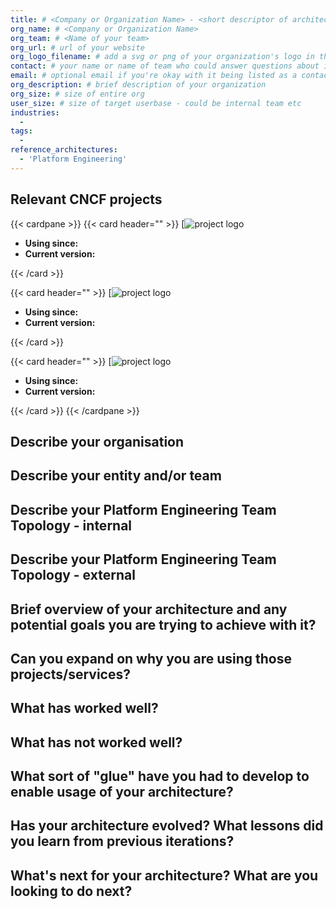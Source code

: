 ```yaml
---
title: # <Company or Organization Name> - <short descriptor of architecture >
org_name: # <Company or Organization Name>
org_team: # <Name of your team>
org_url: # url of your website
org_logo_filename: # add a svg or png of your organization's logo in the same dir or 
contact: # your name or name of team who could answer questions about infra
email: # optional email if you're okay with it being listed as a contact option
org_description: # brief description of your organization
org_size: # size of entire org
user_size: # size of target userbase - could be internal team etc
industries:
  - 
tags:
  -  
reference_architectures:
  - 'Platform Engineering'
---
```


<!--

List several projects that are essential to your architecture, how long you've been using it,
and the version you're using it when you drafted your architecture, and a short one or two sentence
description of how it fits in your architecture.

Example:

  {{< card header="Kubernetes" >}}
  [![kubernetes logo](https://raw.githubusercontent.com/cncf/artwork/main/projects/kubernetes/icon/color/kubernetes-icon-color.svg)](https://www.cncf.io/projects/kubernetes/)
  - **Using since:** 2016  
  - **Current version:** 1.31  

  Kubernetes has been a staple in our infrastrucutre. We've upgraded in place and have had a minimal amount of issues in the time that we've used it.The Platform Engineering team is responsible for building a Cloud Native Platform to better serve
in a sustainable way the whole organisation. The team focuses on adopting the best cloud practices
and projects while defining standards and processes for their stakeholders to follow.
  {{< /card >}}

-->

## Relevant CNCF projects

{{< cardpane >}}
  {{< card header="<!-- project name -->" >}}
  [![project logo](https://)
  - **Using since:** 
  - **Current version:**   

   <!-- description of usage -->
  {{< /card >}}

  {{< card header="<!-- project name -->" >}}
  [![project logo](https://)
  - **Using since:** 
  - **Current version:**

   <!-- description of usage -->
  {{< /card >}}

  {{< card header="<!-- project name -->" >}}
  [![project logo](https://)
  - **Using since:** 
  - **Current version:**

   <!-- description of usage -->
  {{< /card >}}
{{< /cardpane >}}

## Describe your organisation 
<!-- A brief description of your organization. e.g. a paragraph from an about
page on your company's website -->

## Describe your entity and/or team
<!-- Brief  description of your team.
e.g. Do you work for a central IT organization in your company?  or for a team
of a specific department? -->

## Describe your Platform Engineering Team Topology - internal


## Describe your Platform Engineering Team Topology - external


## Brief overview of your architecture and any potential goals you are trying to achieve with it?


## Can you expand on why you are using those projects/services?


## What has worked well?


## What has not worked well?


## What sort of "glue" have you had to develop to enable usage of your architecture?
<!-- What have you done to have to get everything to work well together? 
e.g. have you written a bunch of helper scripts in bash? or maybe your own
custom controller to manage a rollout? -->
  
 
## Has your architecture evolved? What lessons did you learn from previous iterations?


## What's next for your architecture? What are you looking to do next?


